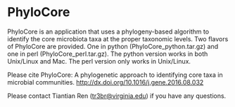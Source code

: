 
# PhyloCore
PhyloCore is an application that uses a phylogeny-based algorithm to identify the core microbiota taxa at the proper taxonomic levels. Two flavors of PhyloCore are provided. One in python (PhyloCore_python.tar.gz) and one in perl (PhyloCore_perl.tar.gz). The python version works in both Unix/Linux and Mac. The perl version only works in Unix/Linux.


Please cite PhyloCore: A phylogenetic approach to identifying core taxa in microbial communities. http://dx.doi.org/10.1016/j.gene.2016.08.032

Please contact Tiantian Ren (tr3br@virginia.edu) if you have any questions. 

